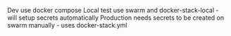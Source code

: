 Dev use docker compose
Local test use swarm and docker-stack-local - will setup secrets automatically
Production needs secrets to be created on swarm manually - uses docker-stack.yml
